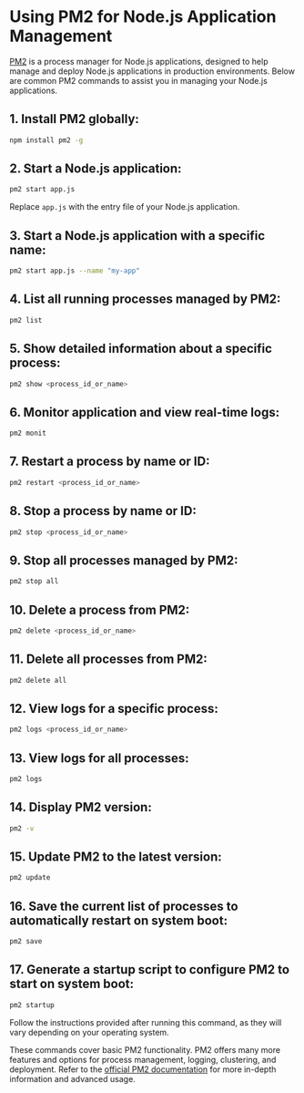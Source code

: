 # Using PM2 for Node.js Application Management

[PM2](https://pm2.io/) is a process manager for Node.js applications, designed to help manage and deploy Node.js applications in production environments. Below are common PM2 commands to assist you in managing your Node.js applications.

## 1. Install PM2 globally:

```bash
npm install pm2 -g
```

## 2. Start a Node.js application:

```bash
pm2 start app.js
```

Replace `app.js` with the entry file of your Node.js application.

## 3. Start a Node.js application with a specific name:

```bash
pm2 start app.js --name "my-app"
```

## 4. List all running processes managed by PM2:

```bash
pm2 list
```

## 5. Show detailed information about a specific process:

```bash
pm2 show <process_id_or_name>
```

## 6. Monitor application and view real-time logs:

```bash
pm2 monit
```

## 7. Restart a process by name or ID:

```bash
pm2 restart <process_id_or_name>
```

## 8. Stop a process by name or ID:

```bash
pm2 stop <process_id_or_name>
```

## 9. Stop all processes managed by PM2:

```bash
pm2 stop all
```

## 10. Delete a process from PM2:

```bash
pm2 delete <process_id_or_name>
```

## 11. Delete all processes from PM2:

```bash
pm2 delete all
```

## 12. View logs for a specific process:

```bash
pm2 logs <process_id_or_name>
```

## 13. View logs for all processes:

```bash
pm2 logs
```

## 14. Display PM2 version:

```bash
pm2 -v
```

## 15. Update PM2 to the latest version:

```bash
pm2 update
```

## 16. Save the current list of processes to automatically restart on system boot:

```bash
pm2 save
```

## 17. Generate a startup script to configure PM2 to start on system boot:

```bash
pm2 startup
```

Follow the instructions provided after running this command, as they will vary depending on your operating system.

These commands cover basic PM2 functionality. PM2 offers many more features and options for process management, logging, clustering, and deployment. Refer to the [official PM2 documentation](https://pm2.keymetrics.io/docs/usage/quick-start/) for more in-depth information and advanced usage.
